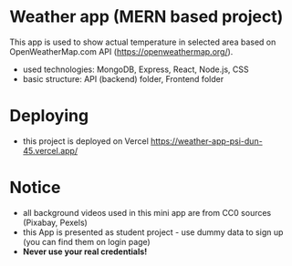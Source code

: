# Weather app (MERN based project)

This app is used to show actual temperature in selected area based on OpenWeatherMap.com API (https://openweathermap.org/).

- used technologies: MongoDB, Express, React, Node.js, CSS
- basic structure: API (backend) folder, Frontend folder
 
# Deploying
- this project is deployed on Vercel https://weather-app-psi-dun-45.vercel.app/

# Notice 
- all background videos used in this mini app are from CC0 sources (Pixabay, Pexels)
- this App is presented as student project - use dummy data to sign up (you can find them on login page)
- **Never use your real credentials!**
